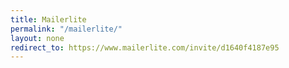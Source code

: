 ```yaml
---
title: Mailerlite
permalink: "/mailerlite/"
layout: none
redirect_to: https://www.mailerlite.com/invite/d1640f4187e95
---
```

